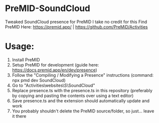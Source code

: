 # PreMID-SoundCloud
Tweaked SoundCloud presence for PreMID
I take no credit for this
Find PreMID Here: https://premid.app/ | https://github.com/PreMiD/Activities

# Usage:
1. Install PreMID
2. Setup PreMID for development (guide here: https://docs.premid.app/en/dev/presence)
3. Follow the "Compiling / Modifying a Presence" instructions (command: npx pmd dev SoundCloud)
4. Go to "Activities\websites\S\SoundCloud"
5. Replace presence.ts with the presence.ts in this repository (preferably by copying and pasting the contents over using a text editor)
6. Save presence.ts and the extension should automatically update and work
7. You probably shouldn't delete the PreMID source/folder, so just... leave it there
